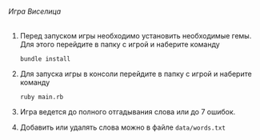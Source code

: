 ###### Игра Виселица

1. Перед запуском игры необходимо установить необходимые гемы. Для этого перейдите в папку с игрой и наберите команду

   ```bundle install```

2. Для запуска игры в консоли перейдите в папку с игрой и наберите команду 

    ```ruby main.rb```

3. Игра ведется до полного отгадывания слова или до 7 ошибок.
4. Добавить или удалять слова можно в файле `data/words.txt`

